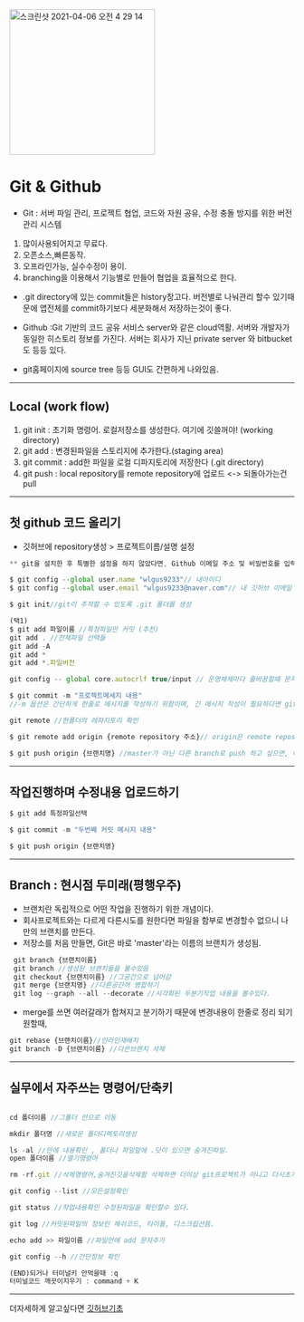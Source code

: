 <img width="257" alt="스크린샷 2021-04-06 오전 4 29 14" src="https://user-images.githubusercontent.com/74029066/113616906-b0c3a180-9690-11eb-9682-46c99caf207a.png">

# Git & Github

* Git : 서버 파일 관리, 프로젝트 협업, 코드와 자원 공유, 수정 충돌 방지를 위한 버전 관리 시스템 
1. 많이사용되어지고 무료다.  
2. 오픈소스,빠른동작.  
3. 오프라인가능, 실수수정이 용이.  
4. branching을 이용해서 기능별로 만들어 협업을 효율적으로 한다.

* .git directory에 있는 commit들은 history창고다. 버전별로 나눠관리 할수 있기때문에 앱전체를 commit하기보다 세분화해서 저장하는것이 좋다.

* Github :Git 기반의 코드 공유 서비스 server와 같은 cloud역활. 서버와 개발자가 동일한 히스토리 정보를 가진다. 서버는 회사가 지닌 private server 와 bitbucket 도 등등 있다.

* git홈페이지에 source tree 등등 GUI도 간편하게 나와있음.

___
## Local (work flow)

1. git init : 초기화 명령어.     로컬저장소를 생성한다. 여기에 깃쓸꺼야!  (working directory)  
2. git add : 변경된파일을 스토리지에 추가한다.(staging area)  
3. git commit : add한 파일을 로컬 디파지토리에 저장한다 (.git directory)  
4. git push : local repository를 remote repository에 업로드
<-> 되돌아가는건 pull

___
## 첫 github 코드 올리기

* 깃허브에 repository생성 > 프로젝트이름/설명 설정

```js
** git을 설치한 후 특별한 설정을 하지 않았다면, Github 이메일 주소 및 비밀번호를 입력하라고 합니다. 입력해야 소스 코드가 Github으로 푸시 **

$ git config --global user.name "wlgus9233"// 내아이디
$ git config --global user.email "wlgus9233@naver.com"// 내 깃허브 이메일

$ git init//git이 추적할 수 있도록 .git 폴더를 생성

(택1)
$ git add 파일이름 //특정파일만 커밋 (추천)
git add . //전체파일 선택들
git add -A
git add *
git add *.파일버전

git config -- global core.autocrlf true/input // 운영체제마다 줄바꿈할때 문자열달라짐을 방지하기위해 window=true,mac=input을 쓴다.window = cariage return + line feed (text\r\n)이기에 git으로 저장할때는 \r을 삭제하고 가져올떄는 \r을 붙힌다. mac은 line feed 하나만 들어가기에(\n) 상태변화가 없지만, 외부이메일을 복사해 붙여넣을때 실수로 \r이 들어가는걸 방지하기위해 input을 넣는것이다. 

$ git commit -m "프로젝트메세지 내용"  
//-m 옵션은 간단하게 한줄로 메시지를 작성하기 위함이며, 긴 메시지 작성이 필요하다면 git commit 명령어만 실행하면 타이틀과설명을 적을수있다.

git remote //현폴더의 레파지토리 확인

$ git remote add origin {remote repository 주소}// origin은 remote repository의 별칭, epository의 주소는 내 github 주소

$ git push origin {브랜치명} //master가 아닌 다른 branch로 push 하고 싶으면, 아래와 같이 master를 특정 브랜치명으로 바꿔서 명령어를 실행하면 됨.

```
___
## 작업진행하며 수정내용 업로드하기

```js
$ git add 특정파일선택

$ git commit -m "두번째 커밋 메시지 내용"

$ git push origin {브랜치명}

```

___
## Branch : 현시점 두미래(평행우주)
* 브랜치란 독립적으로 어떤 작업을 진행하기 위한 개념이다.
* 회사프로젝트와는 다르게 다른시도를 원한다면 파일을 함부로 변경할수 없으니 나만의 브랜치를 만든다.
* 저장소를 처음 만들면, Git은 바로 'master'라는 이름의 브랜치가 생성됨.
```js
 git branch {브랜치이름}
 git branch //생성된 브랜치들을 볼수있음
 git checkout {브랜치이름} //그공간으로 넘어감
 git merge {브랜치명} //다른공간꺼 병합하기
 git log --graph --all --decorate //시각화된 두분기작업 내용을 볼수있다.
```
* merge를 쓰면 여러갈래가 합쳐지고 분기하기 때문에 변경내용이 한줄로 정리 되기 원할때, 
```js
git rebase {브랜치이름}//인라인재배치
git branch -D {브랜치이름} //다쓴브랜치 삭제 
```

___
## 실무에서 자주쓰는 명령어/단축키

```js

cd 폴더이름 //그폴더 안으로 이동

mkdir 폴더명 //새로운 폴더디렉토리생성

ls -al //안에 내용확인 , 폴더나 파일앞에 .닷이 있으면 숨겨진파일.
open 폴더이름 //열기명령어

rm -rf.git //삭제명령어,숨겨진깃을삭제함 삭제하면 더이상 git프로젝트가 아니고 다시초기화 해도됨.

git config --list //모든설정확인

git status //작업내용확인 수정된파일을 확인할수 있다.

git log //커밋된파일의 정보인 해쉬코드, 타이틀, 디스크립션뜸.

echo add >> 파일이름 //파일안에 add 문자추가

git config --h //간단정보 확인

(END)되거나 터미널키 안먹을때 :q 
터미널코드 깨끗이지우기 : command + K


```
___

더자세하게 알고싶다면 [깃허브기초](https://backlog.com/git-tutorial/kr/intro/intro1_1.html)
